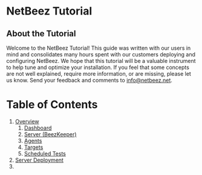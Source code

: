 # NetBeez Tutorial
## About the Tutorial
Welcome to the NetBeez Tutorial! This guide was written with our users in mind and consolidates many hours spent with our customers deploying and configuring NetBeez. We hope that this tutorial will be a valuable instrument to help tune and optimize your installation. If you feel that some concepts are not well explained, require more information, or are missing, please let us know. Send your feedback and comments to info@netbeez.net.

# Table of Contents

1. [Overview](overview.md)
	1. [Dashboard](overview.md#dashboard)
	2. [Server (BeezKeeper)](overview.md#server-beezkeeper)
	3. [Agents](overview.md#agents)
	4. [Targets](overview.md#targets)
	5. [Scheduled Tests](overview.md#scheduled-tests)
2. [Server Deployment](server-deployment.md)
3. 



